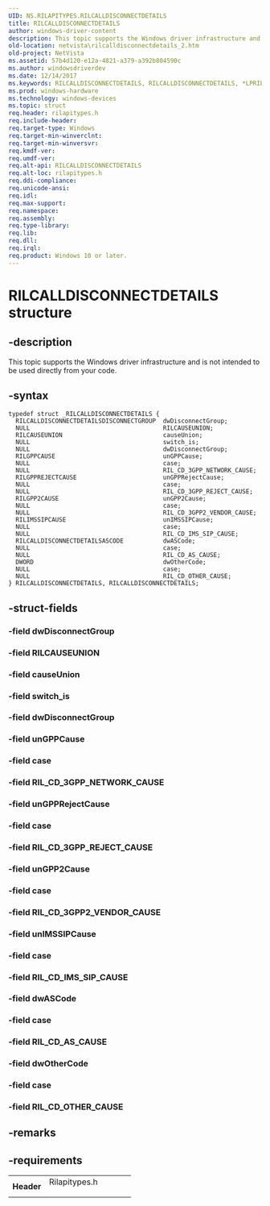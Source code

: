 ```yaml
---
UID: NS.RILAPITYPES.RILCALLDISCONNECTDETAILS
title: RILCALLDISCONNECTDETAILS
author: windows-driver-content
description: This topic supports the Windows driver infrastructure and is not intended to be used directly from your code.
old-location: netvista\rilcalldisconnectdetails_2.htm
old-project: NetVista
ms.assetid: 57b4d120-e12a-4821-a379-a392b804590c
ms.author: windowsdriverdev
ms.date: 12/14/2017
ms.keywords: RILCALLDISCONNECTDETAILS, RILCALLDISCONNECTDETAILS, *LPRILCALLDISCONNECTDETAILS
ms.prod: windows-hardware
ms.technology: windows-devices
ms.topic: struct
req.header: rilapitypes.h
req.include-header: 
req.target-type: Windows
req.target-min-winverclnt: 
req.target-min-winversvr: 
req.kmdf-ver: 
req.umdf-ver: 
req.alt-api: RILCALLDISCONNECTDETAILS
req.alt-loc: rilapitypes.h
req.ddi-compliance: 
req.unicode-ansi: 
req.idl: 
req.max-support: 
req.namespace: 
req.assembly: 
req.type-library: 
req.lib: 
req.dll: 
req.irql: 
req.product: Windows 10 or later.
---
```


# RILCALLDISCONNECTDETAILS structure



## -description
This topic supports the Windows driver infrastructure and is not intended to be used directly from your code. 



## -syntax

````
typedef struct _RILCALLDISCONNECTDETAILS {
  RILCALLDISCONNECTDETAILSDISCONNECTGROUP  dwDisconnectGroup;
  NULL                                     RILCAUSEUNION;
  RILCAUSEUNION                            causeUnion;
  NULL                                     switch_is;
  NULL                                     dwDisconnectGroup;
  RILGPPCAUSE                              unGPPCause;
  NULL                                     case;
  NULL                                     RIL_CD_3GPP_NETWORK_CAUSE;
  RILGPPREJECTCAUSE                        unGPPRejectCause;
  NULL                                     case;
  NULL                                     RIL_CD_3GPP_REJECT_CAUSE;
  RILGPP2CAUSE                             unGPP2Cause;
  NULL                                     case;
  NULL                                     RIL_CD_3GPP2_VENDOR_CAUSE;
  RILIMSSIPCAUSE                           unIMSSIPCause;
  NULL                                     case;
  NULL                                     RIL_CD_IMS_SIP_CAUSE;
  RILCALLDISCONNECTDETAILSASCODE           dwASCode;
  NULL                                     case;
  NULL                                     RIL_CD_AS_CAUSE;
  DWORD                                    dwOtherCode;
  NULL                                     case;
  NULL                                     RIL_CD_OTHER_CAUSE;
} RILCALLDISCONNECTDETAILS, RILCALLDISCONNECTDETAILS;
````


## -struct-fields

### -field dwDisconnectGroup


### -field RILCAUSEUNION


### -field causeUnion


### -field switch_is


### -field dwDisconnectGroup


### -field unGPPCause


### -field case


### -field RIL_CD_3GPP_NETWORK_CAUSE


### -field unGPPRejectCause


### -field case


### -field RIL_CD_3GPP_REJECT_CAUSE


### -field unGPP2Cause


### -field case


### -field RIL_CD_3GPP2_VENDOR_CAUSE


### -field unIMSSIPCause


### -field case


### -field RIL_CD_IMS_SIP_CAUSE


### -field dwASCode


### -field case


### -field RIL_CD_AS_CAUSE


### -field dwOtherCode


### -field case


### -field RIL_CD_OTHER_CAUSE


## -remarks


## -requirements
<table>
<tr>
<th width="30%">
Header

</th>
<td width="70%">
<dl>
<dt>Rilapitypes.h</dt>
</dl>
</td>
</tr>
</table>